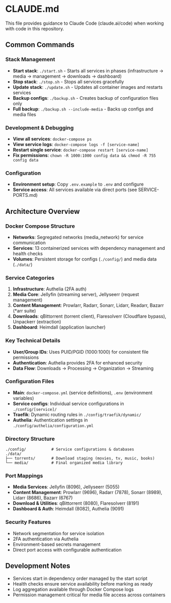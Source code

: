 # CLAUDE.md

This file provides guidance to Claude Code (claude.ai/code) when working with code in this repository.

## Common Commands

### Stack Management

- **Start stack**: `./start.sh` - Starts all services in phases (infrastructure → media → management → downloads → dashboard)
- **Stop stack**: `./stop.sh` - Stops all services gracefully
- **Update stack**: `./update.sh` - Updates all container images and restarts services
- **Backup configs**: `./backup.sh` - Creates backup of configuration files only
- **Full backup**: `./backup.sh --include-media` - Backs up configs and media files

### Development & Debugging

- **View all services**: `docker-compose ps`
- **View service logs**: `docker-compose logs -f [service-name]`
- **Restart single service**: `docker-compose restart [service-name]`
- **Fix permissions**: `chown -R 1000:1000 config data && chmod -R 755 config data`

### Configuration

- **Environment setup**: Copy `.env.example` to `.env` and configure
- **Service access**: All services available via direct ports (see SERVICE-PORTS.md)

## Architecture Overview

### Docker Compose Structure

- **Networks**: Segregated networks (media_network) for service communication
- **Services**: 13 containerized services with dependency management and health checks
- **Volumes**: Persistent storage for configs (`./config/`) and media data (`./data/`)

### Service Categories

1. **Infrastructure**: Authelia (2FA auth)
2. **Media Core**: Jellyfin (streaming server), Jellyseerr (request management)
3. **Content Management**: Prowlarr, Radarr, Sonarr, Lidarr, Readarr, Bazarr (*arr suite)
4. **Downloads**: qBittorrent (torrent client), Flaresolverr (Cloudflare bypass), Unpackerr (extraction)
5. **Dashboard**: Heimdall (application launcher)

### Key Technical Details

- **User/Group IDs**: Uses PUID/PGID (1000:1000) for consistent file permissions
- **Authentication**: Authelia provides 2FA for enhanced security
- **Data Flow**: Downloads → Processing → Organization → Streaming

### Configuration Files

- **Main**: `docker-compose.yml` (service definitions), `.env` (environment variables)
- **Service configs**: Individual service configurations in `./config/[service]/`
- **Traefik**: Dynamic routing rules in `./config/traefik/dynamic/`
- **Authelia**: Authentication settings in `./config/authelia/configuration.yml`

### Directory Structure

```
./config/           # Service configurations & databases
./data/
├── torrents/       # Download staging (movies, tv, music, books)
└── media/          # Final organized media library
```

### Port Mappings

- **Media Services**: Jellyfin (8096), Jellyseerr (5055)
- **Content Management**: Prowlarr (9696), Radarr (7878), Sonarr (8989), Lidarr (8686), Bazarr (6767)
- **Download & Utilities**: qBittorrent (8080), Flaresolverr (8191)
- **Dashboard & Auth**: Heimdall (8082), Authelia (9091)

### Security Features

- Network segmentation for service isolation
- 2FA authentication via Authelia
- Environment-based secrets management
- Direct port access with configurable authentication

## Development Notes

- Services start in dependency order managed by the start script
- Health checks ensure service availability before marking as ready
- Log aggregation available through Docker Compose logs
- Permission management critical for media file access across containers
